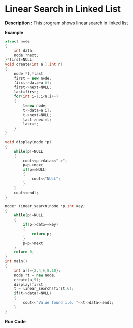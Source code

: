 # Linear Search in Linked List

**Description :** This program shows linear search in linked list

**Example**

```cpp
struct node
{
	int data;
	node *next;
}*first=NULL;
void create(int a[],int n)
{
	node *t,*last;
	first = new node;
	first->data=a[0];
	first->next=NULL;
	last=first;
	for(int i=1;i<n;i++)
	{
		t=new node;
		t->data=a[i];
		t->next=NULL;
		last->next=t;
		last=t;
	}
}

void display(node *p)
{
	while(p!=NULL)
	{
		cout<<p->data<<"->";
		p=p->next;
		if(p==NULL)
		{
			cout<<"NULL";
		}
	}
	cout<<endl;
}

node* linear_search(node *p,int key)
{
	while(p!=NULL)
	{
		if(p->data==key)
		{
			return p;
		}
		p=p->next;
	}
	return 0;
}
int main()
{
	int a[]={2,4,6,8,10};
	node *t = new node;
	create(a,5);
	display(first);
	t = linear_search(first,6);
	if(t->data!=NULL)
	{
		cout<<"Value found i.e. "<<t->data<<endl;
	}
}

```

**Run Code[](https://rextester.com/QGSZO75275)**
